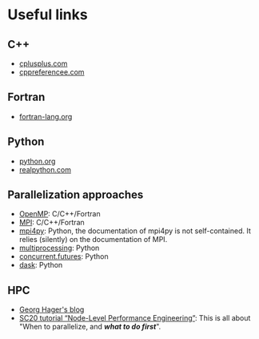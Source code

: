 # Useful links

## C++

- [cplusplus.com](https://cplusplus.com)
- [cppreferencee.com](http://www.cppreference.com)

## Fortran

- [fortran-lang.org](https://fortran-lang.org)

## Python

- [python.org](https://www.python.org)
- [realpython.com](https://realpython.com)

## Parallelization approaches

- [OpenMP](https://www.openmp.org): C/C++/Fortran
- [MPI](https://www.mpi.org): C/C++/Fortran
- [mpi4py](https://mpi4py.readthedocs.io/en/stable/): Python, the documentation of mpi4py is not self-contained. It 
  relies (silently) on the documentation of MPI.
- [multiprocessing](https://docs.python.org/3/library/multiprocessing.html): Python
- [concurrent.futures](https://docs.python.org/3/library/concurrent.futures.html): Python
- [dask](https://www.dask.org): Python

## HPC
- [Georg Hager's blog](https://blogs.fau.de/hager/)
- [SC20 tutorial “Node-Level Performance Engineering”](https://blogs.fau.de/hager/archives/8861): This is all about 
  "When to parallelize, and ***what to do first***".  